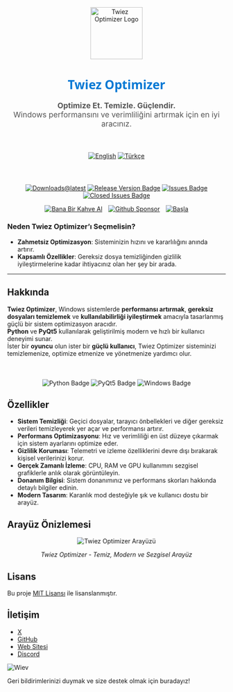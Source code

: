 <div align="center">
  <img src="https://github.com/user-attachments/assets/4a957968-5b7f-445b-84f2-ce4767a5ffe0" alt="Twiez Optimizer Logo" width="120">
</div>

<h1 align="center" style="font-family: 'Segoe UI', sans-serif; font-weight: 600; color: #0078D4;">Twiez Optimizer</h1>

<p align="center" style="font-size: 1.1rem; color: #555;">
  <strong>Optimize Et. Temizle. Güçlendir.</strong><br>
  Windows performansını ve verimliliğini artırmak için en iyi aracınız.
</p>
<br>
<div align="center" style="margin: 20px 0;">
  <a href="README.md"><img src="https://img.shields.io/badge/Language-English-blue?style=for-the-badge" alt="English"></a>
  <a href="README.tr.md"><img src="https://img.shields.io/badge/Dil-Türkçe-red?style=for-the-badge" alt="Türkçe"></a>
</div>
<br>
<div align="center" style="margin: 20px 0;">
  
  [![Downloads@latest](https://img.shields.io/github/downloads/twiez/twiez-optimizer/total?style=for-the-badge)](https://github.com/twiez/twiez-optimizer/releases/latest/download/TwiezOptimizer.zip)
  [![Release Version Badge](https://img.shields.io/github/v/release/twiez/twiez-optimizer?style=for-the-badge)](https://github.com/twiez/twiez-optimizer/releases)
  [![Issues Badge](https://img.shields.io/github/issues/twiez/twiez-optimizer?style=for-the-badge)](https://github.com/twiez/twiez-optimizer/issues)
  [![Closed Issues Badge](https://img.shields.io/github/issues-closed/twiez/twiez-optimizer?color=%238256d0&style=for-the-badge)](https://github.com/twiez/twiez-optimizer/issues?q=is%3Aissue+is%3Aclosed)<br>

  <a href="https://www.buymeacoffee.com/twiez"><img src="https://img.shields.io/badge/Bana_Bir_Kahve_Al-FFDD00?style=for-the-badge&logo=buy-me-a-coffee&logoColor=black" alt="Bana Bir Kahve Al" style="margin-right: 10px;"></a>
  <a href="https://github.com/sponsors/twiez"><img src="https://img.shields.io/badge/Sponsor_Ol-30363D?style=for-the-badge&logo=GitHub-Sponsors&logoColor=#white" alt="Github Sponsor" style="margin-right: 10px;"></a>
  <a href="https://github.com/twiez/twiez-optimizer/wiki/Installation"><img src="https://img.shields.io/badge/Başla-Twiez%20Optimizer-blue?style=for-the-badge" alt="Başla"></a>
</div>

### Neden Twiez Optimizer’ı Seçmelisin?
- **Zahmetsiz Optimizasyon**: Sisteminizin hızını ve kararlılığını anında artırır.
- **Kapsamlı Özellikler**: Gereksiz dosya temizliğinden gizlilik iyileştirmelerine kadar ihtiyacınız olan her şey bir arada.

---

## Hakkında

**Twiez Optimizer**, Windows sistemlerde **performansı artırmak**, **gereksiz dosyaları temizlemek** ve **kullanılabilirliği iyileştirmek** amacıyla tasarlanmış güçlü bir sistem optimizasyon aracıdır.  
**Python** ve **PyQt5** kullanılarak geliştirilmiş modern ve hızlı bir kullanıcı deneyimi sunar.  
İster bir **oyuncu** olun ister bir **güçlü kullanıcı**, Twiez Optimizer sisteminizi temizlemenize, optimize etmenize ve yönetmenize yardımcı olur.

<br>
<div align="center" style="margin: 20px 0;">
  <img src="https://img.shields.io/badge/Python-3776AB?style=for-the-badge&logo=python&logoColor=white" alt="Python Badge" />
  <img src="https://img.shields.io/badge/PyQt5-41CD52?style=for-the-badge&logo=qt&logoColor=white" alt="PyQt5 Badge" />
  <img src="https://img.shields.io/badge/Windows-0078D4?style=for-the-badge&logo=windows&logoColor=white" alt="Windows Badge" />
</div>

## Özellikler
- **Sistem Temizliği**: Geçici dosyalar, tarayıcı önbellekleri ve diğer gereksiz verileri temizleyerek yer açar ve performansı artırır.
- **Performans Optimizasyonu**: Hız ve verimliliği en üst düzeye çıkarmak için sistem ayarlarını optimize eder.
- **Gizlilik Koruması**: Telemetri ve izleme özelliklerini devre dışı bırakarak kişisel verilerinizi korur.
- **Gerçek Zamanlı İzleme**: CPU, RAM ve GPU kullanımını sezgisel grafiklerle anlık olarak görüntüleyin.
- **Donanım Bilgisi**: Sistem donanımınız ve performans skorları hakkında detaylı bilgiler edinin.
- **Modern Tasarım**: Karanlık mod desteğiyle şık ve kullanıcı dostu bir arayüz.

## Arayüz Önizlemesi

<div align="center">
  <picture>
    <source media="(prefers-color-scheme: dark)" srcset="https://github.com/user-attachments/assets/4c8b5544-dccb-4a5e-93f5-86d988cce8ae" />
    <source media="(prefers-color-scheme: light)" srcset="https://github.com/user-attachments/assets/4c8b5544-dccb-4a5e-93f5-86d988cce8ae" />
    <img alt="Twiez Optimizer Arayüzü" src="https://github.com/user-attachments/assets/4c8b5544-dccb-4a5e-93f5-86d988cce8ae" />
  </picture>
  <p><em>Twiez Optimizer - Temiz, Modern ve Sezgisel Arayüz</em></p>
</div>

## Lisans

Bu proje [MIT Lisansı](https://github.com/twiez/twiez-optimizer/blob/main/LICENSE) ile lisanslanmıştır.

## İletişim

- [X](https://twitter.com/twiez)
- [GitHub](https://github.com/twiezbtw)
- [Web Sitesi](https://twiez.netlify.app/)
- [Discord](https://discord.com/users/886190759479480330)

![Wiev](https://count.getloli.com/get/@twiez.twiez-optimizer?theme=rule34)

Geri bildirimlerinizi duymak ve size destek olmak için buradayız!
